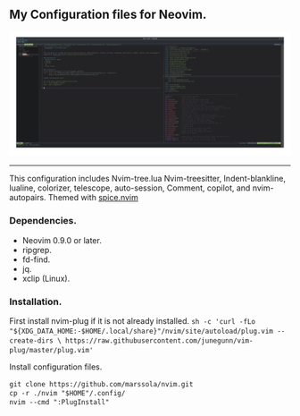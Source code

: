 ## My Configuration files for Neovim.
![screenshot](./screenshot.png)

___
This configuration includes Nvim-tree.lua Nvim-treesitter, Indent-blankline, lualine, colorizer, telescope, auto-session, Comment, copilot, and nvim-autopairs.
Themed with [spice.nvim](https://github.com/ItsTerm1n4l/spice.nvim)

### Dependencies.
- Neovim 0.9.0 or later.
- ripgrep.
- fd-find.
- jq.
- xclip (Linux).

### Installation.
First install nvim-plug if it is not already installed.
`sh -c 'curl -fLo "${XDG_DATA_HOME:-$HOME/.local/share}"/nvim/site/autoload/plug.vim --create-dirs \
       https://raw.githubusercontent.com/junegunn/vim-plug/master/plug.vim'`

Install configuration files.
```
git clone https://github.com/marssola/nvim.git
cp -r ./nvim "$HOME"/.config/
nvim --cmd ":PlugInstall"
```

